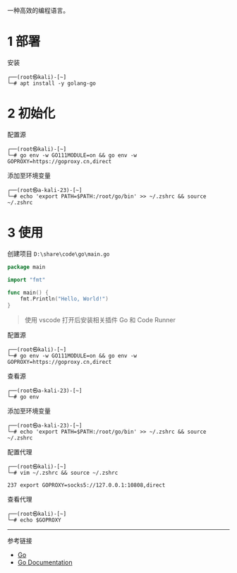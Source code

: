 一种高效的编程语言。

# 1 部署

安装

```shell
┌──(root㉿kali)-[~]
└─# apt install -y golang-go
```

# 2 初始化

配置源

```shell
┌──(root㉿kali)-[~]
└─# go env -w GO111MODULE=on && go env -w GOPROXY=https://goproxy.cn,direct
```

添加至环境变量

```shell
┌──(root㉿a-kali-23)-[~]
└─# echo 'export PATH=$PATH:/root/go/bin' >> ~/.zshrc && source ~/.zshrc
```

# 3 使用

创建项目 `D:\share\code\go\main.go` 

```go
package main

import "fmt"

func main() {
    fmt.Println("Hello, World!")
}

```

> 使用 vscode 打开后安装相关插件 Go 和 Code Runner

配置源

```shell
┌──(root㉿kali)-[~]
└─# go env -w GO111MODULE=on && go env -w GOPROXY=https://goproxy.cn,direct
```

查看源

```shell
┌──(root㉿a-kali-23)-[~]
└─# go env
```

添加至环境变量

```shell
┌──(root㉿a-kali-23)-[~]
└─# echo 'export PATH=$PATH:/root/go/bin' >> ~/.zshrc && source ~/.zshrc
```

配置代理

```shell
┌──(root㉿kali)-[~]
└─# vim ~/.zshrc && source ~/.zshrc
```

```
237 export GOPROXY=socks5://127.0.0.1:10808,direct
```

查看代理

```shell
┌──(root㉿kali)-[~]
└─# echo $GOPROXY
```

---

参考链接

- [Go](https://go.dev/)
- [Go Documentation](https://go.dev/doc/)

